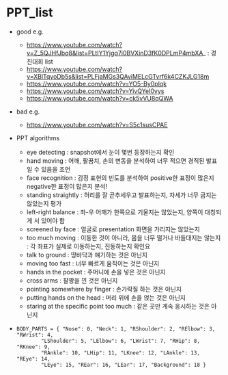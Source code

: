 # PPT_list

- good e.g.
  - https://www.youtube.com/watch?v=Z_5QJHfJbq8&list=PLtIY1Yjgq7i0BVXinD3fK0DPLmP4mbXA_ : 경진대회 list
  - https://www.youtube.com/watch?v=XBlTqyoDb5s&list=PLFjaMGs3QAviMELcGTvrf6k4CZKJLG18m
  - https://www.youtube.com/watch?v=YO5-By0plqk
  - https://www.youtube.com/watch?v=YivQYeI0vys
  - https://www.youtube.com/watch?v=ck5vVU8qQWA



- bad e.g.

  -  https://www.youtube.com/watch?v=S5c1susCPAE 

    

- PPT algorithms
  - eye detecting : snapshot에서 눈이 몇번 등장하는지 확인
  - hand moving : 어깨, 팔꿈치, 손의 변동을 분석하여 너무 적으면 경직된 발표일 수 있음을 조언
  - face recognition : 감정 표현의 빈도를 분석하여 positive한 표정이 많은지 negative한 표정이 많은지 분석!
  - standing straightly : 허리를 잘 곧추세우고 발표하는지, 자세가 너무 굽지는 않았는지 평가
  - left-right balance : 좌-우 어깨가 한쪽으로 기울지는 않았는지, 양쪽이 대칭되게 서 있어야 함
  - screened by face : 얼굴로 presentation 화면을 가리지는 않았는지
  - too much moving : 이동한 것이 아니라, 몸을 너무 떨거나 바들대지는 않는지 : 각 좌표가 실제로 이동하는지, 진동하는지 확인요
  - talk to ground : 땅바닥과 얘기하는 것은 아닌지
  - moving too fast : 너무 빠르게 움직이는 것은 아닌지
  - hands in the pocket : 주머니에 손을 넣은 것은 아닌지
  - cross arms : 팔짱을 낀 것은 아닌지
  - pointing somewhere by finger : 손가락질 하는 것은 아닌지
  - putting hands on the head : 머리 위에 손을 얹는 것은 아닌지
  - staring at the specific point too much : 같은 곳만 계속 응시하는 것은 아닌지

-     BODY_PARTS = { "Nose": 0, "Neck": 1, "RShoulder": 2, "RElbow": 3, "RWrist": 4,
              "LShoulder": 5, "LElbow": 6, "LWrist": 7, "RHip": 8, "RKnee": 9,
              "RAnkle": 10, "LHip": 11, "LKnee": 12, "LAnkle": 13, "REye": 14,
              "LEye": 15, "REar": 16, "LEar": 17, "Background": 18 }

